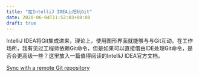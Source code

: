 ```yaml
---
title: "在IntelliJ IDEA上把玩Git"
date: 2020-06-04T11:52:03+08:00
draft: true
---
```


IntelliJ IDEA将Git集成进来，理论上，使用图形界面就能够与与Git互动。在工作场所，我有见过工程师依赖Git命令，但是如果可以直接借由IDE处理Git命令，是否会更高级一些？这里放入一篇值得阅读的IntelliJ IDEA官方文档。

<!--more-->

[Sync with a remote Git repository](https://www.jetbrains.com/help/idea/sync-with-a-remote-repository.html)
